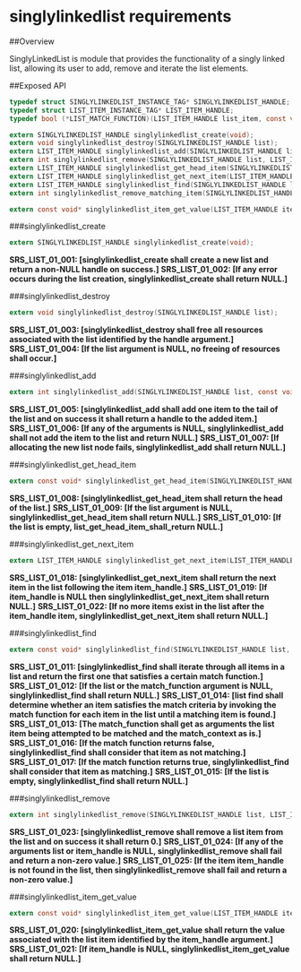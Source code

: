 singlylinkedlist requirements
================
 
##Overview

SinglyLinkedList is module that provides the functionality of a singly linked list, allowing its user to add, remove and iterate the list elements.

##Exposed API

```c
typedef struct SINGLYLINKEDLIST_INSTANCE_TAG* SINGLYLINKEDLIST_HANDLE;
typedef struct LIST_ITEM_INSTANCE_TAG* LIST_ITEM_HANDLE;
typedef bool (*LIST_MATCH_FUNCTION)(LIST_ITEM_HANDLE list_item, const void* match_context);

extern SINGLYLINKEDLIST_HANDLE singlylinkedlist_create(void);
extern void singlylinkedlist_destroy(SINGLYLINKEDLIST_HANDLE list);
extern LIST_ITEM_HANDLE singlylinkedlist_add(SINGLYLINKEDLIST_HANDLE list, const void* item);
extern int singlylinkedlist_remove(SINGLYLINKEDLIST_HANDLE list, LIST_ITEM_HANDLE item_handle);
extern LIST_ITEM_HANDLE singlylinkedlist_get_head_item(SINGLYLINKEDLIST_HANDLE list);
extern LIST_ITEM_HANDLE singlylinkedlist_get_next_item(LIST_ITEM_HANDLE item_handle);
extern LIST_ITEM_HANDLE singlylinkedlist_find(SINGLYLINKEDLIST_HANDLE list, LIST_MATCH_FUNCTION match_function, const void* match_context);
extern int singlylinkedlist_remove_matching_item(SINGLYLINKEDLIST_HANDLE list, LIST_MATCH_FUNCTION match_function, const void* match_context);

extern const void* singlylinkedlist_item_get_value(LIST_ITEM_HANDLE item_handle);
```

###singlylinkedlist_create
```c
extern SINGLYLINKEDLIST_HANDLE singlylinkedlist_create(void);
```

**SRS_LIST_01_001: [**singlylinkedlist_create shall create a new list and return a non-NULL handle on success.**]**
**SRS_LIST_01_002: [**If any error occurs during the list creation, singlylinkedlist_create shall return NULL.**]**
 
###singlylinkedlist_destroy
```c
extern void singlylinkedlist_destroy(SINGLYLINKEDLIST_HANDLE list);
```
**SRS_LIST_01_003: [**singlylinkedlist_destroy shall free all resources associated with the list identified by the handle argument.**]**
**SRS_LIST_01_004: [**If the list argument is NULL, no freeing of resources shall occur.**]**
 
###singlylinkedlist_add
```c
extern int singlylinkedlist_add(SINGLYLINKEDLIST_HANDLE list, const void* item);
```

**SRS_LIST_01_005: [**singlylinkedlist_add shall add one item to the tail of the list and on success it shall return a handle to the added item.**]**
**SRS_LIST_01_006: [**If any of the arguments is NULL, singlylinkedlist_add shall not add the item to the list and return NULL.**]**
**SRS_LIST_01_007: [**If allocating the new list node fails, singlylinkedlist_add shall return NULL.**]**
 
###singlylinkedlist_get_head_item
```c
extern const void* singlylinkedlist_get_head_item(SINGLYLINKEDLIST_HANDLE list);
```
**SRS_LIST_01_008: [**singlylinkedlist_get_head_item shall return the head of the list.**]**
**SRS_LIST_01_009: [**If the list argument is NULL, singlylinkedlist_get_head_item shall return NULL.**]**
**SRS_LIST_01_010: [**If the list is empty, list_get_head_item_shall_return NULL.**]**
 
###singlylinkedlist_get_next_item
```c
extern LIST_ITEM_HANDLE singlylinkedlist_get_next_item(LIST_ITEM_HANDLE item_handle);
```

**SRS_LIST_01_018: [**singlylinkedlist_get_next_item shall return the next item in the list following the item item_handle.**]**
**SRS_LIST_01_019: [**If item_handle is NULL then singlylinkedlist_get_next_item shall return NULL.**]**
**SRS_LIST_01_022: [**If no more items exist in the list after the item_handle item, singlylinkedlist_get_next_item shall return NULL.**]** 

###singlylinkedlist_find
```c
extern const void* singlylinkedlist_find(SINGLYLINKEDLIST_HANDLE list, const void* match_context, LIST_MATCH_FUNCTION match_function);
```

**SRS_LIST_01_011: [**singlylinkedlist_find shall iterate through all items in a list and return the first one that satisfies a certain match function.**]**
**SRS_LIST_01_012: [**If the list or the match_function argument is NULL, singlylinkedlist_find shall return NULL.**]**
**SRS_LIST_01_014: [**list find shall determine whether an item satisfies the match criteria by invoking the match function for each item in the list until a matching item is found.**]**
**SRS_LIST_01_013: [**The match_function shall get as arguments the list item being attempted to be matched and the match_context as is.**]**
**SRS_LIST_01_016: [**If the match function returns false, singlylinkedlist_find shall consider that item as not matching.**]**
**SRS_LIST_01_017: [**If the match function returns true, singlylinkedlist_find shall consider that item as matching.**]**
**SRS_LIST_01_015: [**If the list is empty, singlylinkedlist_find shall return NULL.**]**
 
###singlylinkedlist_remove
```c
extern int singlylinkedlist_remove(SINGLYLINKEDLIST_HANDLE list, LIST_ITEM_HANDLE item_handle);
```

**SRS_LIST_01_023: [**singlylinkedlist_remove shall remove a list item from the list and on success it shall return 0.**]**
**SRS_LIST_01_024: [**If any of the arguments list or item_handle is NULL, singlylinkedlist_remove shall fail and return a non-zero value.**]**
**SRS_LIST_01_025: [**If the item item_handle is not found in the list, then singlylinkedlist_remove shall fail and return a non-zero value.**]**
 
###singlylinkedlist_item_get_value
```c
extern const void* singlylinkedlist_item_get_value(LIST_ITEM_HANDLE item_handle);
```

**SRS_LIST_01_020: [**singlylinkedlist_item_get_value shall return the value associated with the list item identified by the item_handle argument.**]**
**SRS_LIST_01_021: [**If item_handle is NULL, singlylinkedlist_item_get_value shall return NULL.**]**
